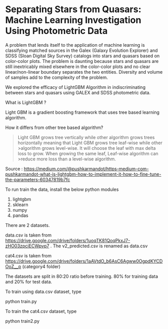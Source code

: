 # **Separating Stars from Quasars: Machine Learning Investigation Using Photometric Data**

A problem that lends itself to the application of machine learning is classifying matched sources in the Galex (Galaxy
Evolution Explorer) and SDSS (Sloan Digital Sky Survey) catalogs into stars and quasars based on color-color
plots. The problem is daunting because stars and quasars are still inextricably mixed elsewhere in the color-color
plots and no clear linear/non-linear boundary separates the two entities. Diversity and volume of samples add
to the complexity of the problem.

We explored the efficacy of LightGBM Algorithm in indiscriminating between stars and quasars using GALEX and SDSS photometric data.

What is LightGBM ?

Light GBM is a gradient boosting framework that uses tree based learning algorithm.

How it differs from other tree based algorithm?

>Light GBM grows tree vertically while other algorithm grows trees horizontally meaning that Light GBM grows tree leaf-wise while other >algorithm grows level-wise. It will choose the leaf with max delta loss to grow. When growing the same leaf, Leaf-wise algorithm can >reduce more loss than a level-wise algorithm.

Source : https://medium.com/@pushkarmandot/https-medium-com-pushkarmandot-what-is-lightgbm-how-to-implement-it-how-to-fine-tune-the-parameters-60347819b7fc

To run train the data, install the below python modules

1. lightgbm
2. sklearn
3. numpy
4. pandas

There are 2 datasets. 

data.csv is taken from https://drive.google.com/drive/folders/1uoqTK81QoqPkxJ7-zHO03zpciECWpvp7 . The v2_predicted.csv is renamed as data.csv

cat4.csv is taken from https://drive.google.com/drive/folders/1aAVtdO_b6AsC6Agww0OgpdKYCDOoZ__p (category4 folder)

The datasets are split in 80:20 ratio before training. 80% for training data and 20% for test data.

 
To train using data.csv dataset, type 

python train.py

To train the cat4.csv dataset, type

python train2.py

